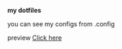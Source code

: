 **my dotfiles**

you can see my configs from .config

preview <a href="https://drive.google.com/file/d/1FYDhWzxgiqxImTaQw01NrMa42IZjlssN/view?usp=sharing">Click here</a>
